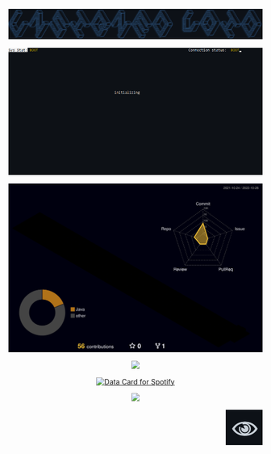 ![alt text](https://github.com/UnsignedV0id/UnsignedV0id/blob/main/Unsigned_Void.png?raw=true)

<p align="center">
  <a href="https://skillicons.dev">
    <img src="https://github.com/UnsignedV0id/UnsignedV0id/blob/main/cmdREADME.gif" />
  </a>
</p>

![alt text](https://github.com/UnsignedV0id/UnsignedV0id/blob/main/profile-3d-contrib/profile-night-rainbow.svg)



<p align="center">
  <a href="https://skillicons.dev">
    <img src="https://skillicons.dev/icons?i=c,cpp,py,git,github,powershell,regex,visualstudio,vscode" />
  </a>
</p>

<p align="center">
  <a href="https://www.data-card-for-spotify.com/card?user_id=12156567363">
    <img src="https://www.data-card-for-spotify.com/api/card?user_id=12156567363&show_border=1&show_date=1&hide_title=1" alt="Data Card for Spotify" >
  </a>
</p>

<p align="center">
  <a href="https://count.getloli.com">
    <img src="https://count.getloli.com/get/@UnsignedV0id?theme=rule34" />
    <div style="text-align: right;">
    <a href="https://www.youtube.com/watch?v=-bb8hHpQbrE" target="_blank">
    <img src="https://github.com/UnsignedV0id/UnsignedV0id/blob/main/-%20.png"  alt="?" /></div>
  </a>
</p>
